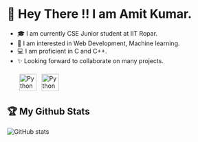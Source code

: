 
# :wave: Hey There !! I am Amit Kumar.
- :mortar_board: I am currently CSE Junior student at IIT Ropar.
- :seedling: I am interested in Web Development, Machine learning.
- :computer: I am proficient in C and C++.
- :sparkles: Looking forward to collaborate on many projects.<br><br>
  <a href="https://www.linkedin.com/in/amit-kumar-6787b4235/" target="_blank" rel="noopener noreferrer"> <img src="https://cdn.exclaimer.com/Handbook%20Images/linkedin-icon_64x64.png" alt="Python" height="40" style="vertical-align:top; margin:4px"></a>
  <a href="mailto:2020csb1070@iitrpr.ac.in"> <img src="https://img.icons8.com/color/48/000000/gmail-new.png" alt="Python" height="40" style="vertical-align:top; margin:4px"></a>
</p>

## :trophy: My Github Stats <br>
![GitHub stats](https://github-readme-stats.vercel.app/api?username=amithrx&show_icons=true&theme=tokyonight) <br>



